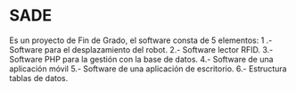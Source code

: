 # SADE
Es un proyecto de Fin de Grado, el software consta de 5 elementos:
 1 .- Software para el desplazamiento del robot.
 2.- Software lector RFID.
 3.- Software PHP para la gestión con la base de datos.
 4.- Software de una aplicación móvil
 5.- Software de una aplicación de escritorio.
 6.- Estructura tablas de datos.

 
